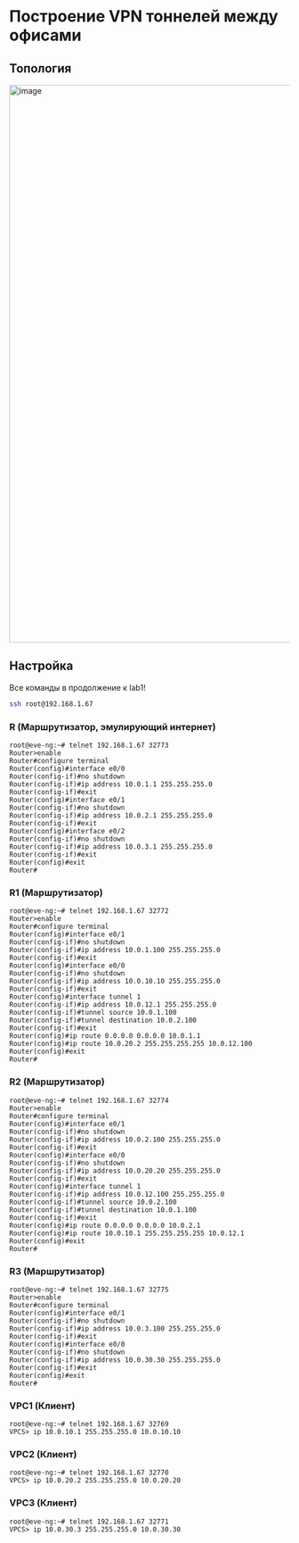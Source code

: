 # Построение VPN тоннелей между офисами
## Топология
<img width="1000" alt="image" src="https://user-images.githubusercontent.com/6313540/206918984-9c506a13-6ed8-4513-be44-23e503e06ab8.png">

## Настройка
Все команды в продолжение к lab1!

```bash
ssh root@192.168.1.67
```

### R (Маршрутизатор, эмулирующий интернет)
```
root@eve-ng:~# telnet 192.168.1.67 32773
Router>enable
Router#configure terminal
Router(config)#interface e0/0
Router(config-if)#no shutdown
Router(config-if)#ip address 10.0.1.1 255.255.255.0
Router(config-if)#exit
Router(config)#interface e0/1
Router(config-if)#no shutdown
Router(config-if)#ip address 10.0.2.1 255.255.255.0
Router(config-if)#exit
Router(config)#interface e0/2
Router(config-if)#no shutdown 
Router(config-if)#ip address 10.0.3.1 255.255.255.0
Router(config-if)#exit
Router(config)#exit
Router#
```

### R1 (Маршрутизатор)
```
root@eve-ng:~# telnet 192.168.1.67 32772
Router>enable
Router#configure terminal 
Router(config)#interface e0/1
Router(config-if)#no shutdown
Router(config-if)#ip address 10.0.1.100 255.255.255.0
Router(config-if)#exit
Router(config)#interface e0/0
Router(config-if)#no shutdown
Router(config-if)#ip address 10.0.10.10 255.255.255.0 
Router(config-if)#exit
Router(config)#interface tunnel 1
Router(config-if)#ip address 10.0.12.1 255.255.255.0 
Router(config-if)#tunnel source 10.0.1.100
Router(config-if)#tunnel destination 10.0.2.100
Router(config-if)#exit
Router(config)#ip route 0.0.0.0 0.0.0.0 10.0.1.1
Router(config)#ip route 10.0.20.2 255.255.255.255 10.0.12.100
Router(config)#exit
Router#
```


### R2 (Маршрутизатор)
```
root@eve-ng:~# telnet 192.168.1.67 32774
Router>enable
Router#configure terminal
Router(config)#interface e0/1
Router(config-if)#no shutdown
Router(config-if)#ip address 10.0.2.100 255.255.255.0
Router(config-if)#exit
Router(config)#interface e0/0
Router(config-if)#no shutdown
Router(config-if)#ip address 10.0.20.20 255.255.255.0 
Router(config-if)#exit
Router(config)#interface tunnel 1
Router(config-if)#ip address 10.0.12.100 255.255.255.0
Router(config-if)#tunnel source 10.0.2.100
Router(config-if)#tunnel destination 10.0.1.100
Router(config-if)#exit
Router(config)#ip route 0.0.0.0 0.0.0.0 10.0.2.1 
Router(config)#ip route 10.0.10.1 255.255.255.255 10.0.12.1
Router(config)#exit
Router#
```


### R3 (Маршрутизатор)
```
root@eve-ng:~# telnet 192.168.1.67 32775
Router>enable
Router#configure terminal
Router(config)#interface e0/1
Router(config-if)#no shutdown
Router(config-if)#ip address 10.0.3.100 255.255.255.0
Router(config-if)#exit
Router(config)#interface e0/0
Router(config-if)#no shutdown
Router(config-if)#ip address 10.0.30.30 255.255.255.0 
Router(config-if)#exit
Router(config)#exit
Router#
```

### VPC1 (Клиент)
```
root@eve-ng:~# telnet 192.168.1.67 32769
VPCS> ip 10.0.10.1 255.255.255.0 10.0.10.10
```

### VPC2 (Клиент)
```
root@eve-ng:~# telnet 192.168.1.67 32770
VPCS> ip 10.0.20.2 255.255.255.0 10.0.20.20
```

### VPC3 (Клиент)
```
root@eve-ng:~# telnet 192.168.1.67 32771
VPCS> ip 10.0.30.3 255.255.255.0 10.0.30.30
```
